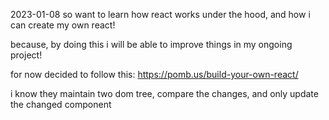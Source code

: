 2023-01-08
so want to learn how react works under the hood, and how i can create my own react!

because, by doing this i will be able to improve things in my ongoing project!

for now decided to follow this:
https://pomb.us/build-your-own-react/

i know they maintain two dom tree, compare the changes, and only update the changed component
